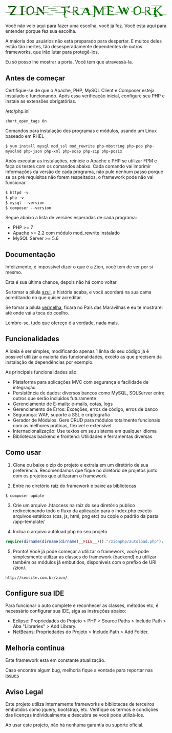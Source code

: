 ![Zion Framework](https://raw.githubusercontent.com/vcd94xt10z/zionphp/master/frontend/zion/img/zion-framework.png)

Você não veio aqui para fazer uma escolha, você já fez. Você esta aqui para entender porque fez sua escolha.

A maioria dos usuários não está preparado para despertar. E muitos deles estão tão inertes, tão desesperadamente dependentes de outros frameworks, que irão lutar para protegê-los.

Eu só posso lhe mostrar a porta. Você tem que atravessá-la.

## Antes de começar

Certifique-se de que o Apache, PHP, MySQL Client e Composer esteja instalado e funcionando. 
Após essa verificação inicial, configure seu PHP e instale as extensões obrigatórias. 

/etc/php.ini

```
short_open_tags On
```

Comandos para instalação dos programas e módulos, usando um Linux baseado em RHEL

```
$ yum install mysql mod_ssl mod_rewrite php-mbstring php-pdo php-mysqlnd php-json php-xml php-soap php-zip php-posix
```

Após executar as instalações, reinicie o Apache e PHP se utilizar FPM e faça os testes com os comandos abaixo. 
Cada comando vai imprimir informações da versão de cada programa, não pule nenhum passo porque se os pré requisitos 
não forem respeitados, o framework pode não vai funcionar.

```
$ httpd -v
$ php -v
$ mysql --version
$ composer --version
```

Segue abaixo a lista de versões esperadas de cada programa:

- PHP >= 7
- Apache >= 2.2 com módulo mod_rewrite instalado
- MySQL Server >= 5.6


## Documentação

Infelizmente, é impossível dizer o que é a Zion, você tem de ver por si mesmo. 

Esta é sua última chance, depois não há como voltar.

Se tomar a pílula [azul](https://www.youtube.com/watch?v=dQw4w9WgXcQ), a história acaba, e você acordará na sua cama acreditando no que quiser acreditar.

Se tomar a pílula [vermelha](https://htmlpreview.github.io/?https://github.com/vcd94xt10z/zionphp/blob/master/docs/index.html), ficará no País das Maravilhas e eu te mostrarei até onde vai a toca do coelho.

Lembre-se, tudo que ofereço é a verdade, nada mais.  

## Funcionalidades

A idéia é ser simples, modificando apenas 1 linha do seu código já é possivel utilizar a maioria das funcionalidades, 
exceto as que precisem da instalação de dependências por exemplo.

As principais funcionalidades são:
- Plataforma para aplicações MVC com segurança e facilidade de integração
- Persistência de dados: diversos bancos como MySQL, SQLServer entre outros que serão incluidos futuramente
- Gerenciamento de E-mails: e-mails, cotas, logs
- Gerenciamento de Erros: Exceções, erros de código, erros de banco
- Segurança: WAF, suporte a SSL e criptografia
- Gerador de Módulos: Gere CRUD para módulos totalmente funcionais com as melhores práticas, flexivel e extensível
- Internacionalização: Use textos em seu sistema em qualquer idioma
- Bibliotecas backend e frontend: Utilidades e ferramentas diversas

## Como usar

1) Clone ou baixe o zip do projeto e extraia em um diretório de sua preferência. Recomendamos que fique no diretório de projetos junto com os projetos que utilizaram o framework.

2) Entre no diretório raiz do framework e baixe as bibliotecas

```
$ composer update
```

3) Crie um arquivo .htaccess na raiz do seu diretório publico redirecionando todo o fluxo da aplicação para o index.php exceto arquivos estáticos (css, js, html, png etc) ou copie o padrão da pasta /app-template/

4) Inclua o arquivo autoload.php no seu projeto 
 
```php
require(dirname(dirname(dirname(__FILE__)))."/zionphp/autoload.php");
```

5) Pronto! Você já pode começar a utilizar o framework, você pode simplesmente utilizar as classes do framework (backend) 
ou utilizar também os módulos já embutidos, disponíveis com o prefixo de URI /zion/.

``` 
http://seusite.com.br/zion/
```

## Configure sua IDE

Para funcionar o auto complete e reconhecer as classes, métodos etc, é necessário configurar sua IDE, siga as instruções abaixo:
- Eclipse: Propriedades do Projeto > PHP > Source Paths > Include Path > Aba "Libraries" > Add Library.
- NetBeans: Propriedades do Projeto > Include Path > Add Folder.

## Melhoria continua

Este framework esta em constante atualização.

Caso encontre algum bug, melhoria fique a vontade para reportar nas 
[Issues](https://github.com/vcd94xt10z/zionphp/issues)

## Aviso Legal

Este projeto utiliza internamente frameworks e bibliotecas de terceiros embutidos como jquery, bootstrap, etc. 
Verifique os termos e condições das licenças individualmente e descubra se você pode utilizá-los.

Ao usar este projeto, não há nenhuma garantia ou suporte oficial.
